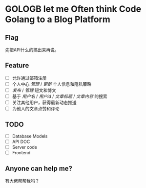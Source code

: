 # GOLOGB let me Often think Code Golang to a Blog Platform

## Flag

先把API什么的搞出来再说。

## Feature

* [ ] 允许通过邮箱注册
* [ ] 个人中心 *管理* / *更新* 个人信息和隐私策略
* [ ] *发布* / *管理* 短文和博文
* [ ] 基于 *用户名* / *用户id* / *文章标题* / *文章内容* 的搜索
* [ ] 关注其他用户，获得最新动态推送
* [ ] 为他人的文章点赞和评论

## TODO

* [ ] Database Models
* [ ] API DOC
* [ ] Server code
* [ ] Frontend

## Anyone can help me?

有大佬帮帮我吗？